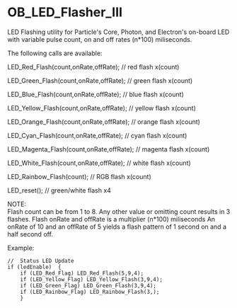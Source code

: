 # OB_LED_Flasher_III

LED Flashing utility for Particle's Core, Photon, and Electron's on-board LED with variable pulse count, on and off rates (n*100) miliseconds.

The following calls are available: 

LED_Red_Flash(count,onRate,offRate);  // red flash x(count)  

LED_Green_Flash(count,onRate,offRate); // green flash x(count)  

LED_Blue_Flash(count,onRate,offRate); // blue flash x(count)  

LED_Yellow_Flash(count,onRate,offRate); // yellow flash x(count)  

LED_Orange_Flash(count,onRate,offRate); // orange flash x(count)  

LED_Cyan_Flash(count,onRate,offRate); // cyan flash x(count)  

LED_Magenta_Flash(count,onRate,offRate); // magenta flash x(count)  

LED_White_Flash(count,onRate,offRate); // white flash x(count)  

LED_Rainbow_Flash(count); // RGB flash x(count) 

LED_reset();  // green/white flash x4

NOTE:  
Flash count can be from 1 to 8. Any other value or omitting count results in 3 flashes.
Flash onRate and offRate is a multiplier (n*100) miliseconds
An onRate of 10 and an offRate of 5 yields a flash pattern of 1 second on and a half second off.

Example:  


    //  Status LED Update  
    if (ledEnable)  {
        if (LED_Red_Flag) LED_Red_Flash(5,9,4);
        if (LED_Yellow_Flag) LED_Yellow_Flash(3,9,4);
        if (LED_Green_Flag) LED_Green_Flash(3,9,4);
        if (LED_Rainbow_Flag) LED_Rainbow_Flash(3,);
        }
